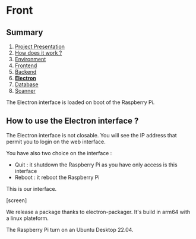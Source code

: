 # Front

## Summary

1. [Project Presentation](project.html)
2. [How does it work ?](working.html)
3. [Environment](env.html)
4. [Frontend](front.html)
5. [Backend](back.html)
6. [**Electron**](electron.html)
7. [Database](database.html)
8. [Scanner](scanner.html)

The Electron interface is loaded on boot of the Raspberry Pi.

## How to use the Electron interface ?

The Electron interface is not closable. You will see the IP address that permit you to login on the web interface.

You have also two choice on the interface :

* Quit : it shutdown the Raspberry Pi as you have only access is this interface
* Reboot : it reboot the Raspberry Pi

This is our interface.

[screen]

We release a package thanks to electron-packager. It's build in arm64 with a linux plateform.

The Raspberry Pi turn on an Ubuntu Desktop 22.04.
